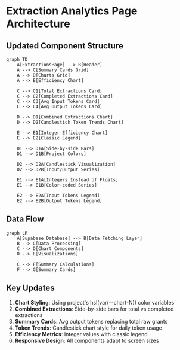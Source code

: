 # Extraction Analytics Page Architecture

## Updated Component Structure

```mermaid
graph TD
    A[ExtractionsPage] --> B[Header]
    A --> C[Summary Cards Grid]
    A --> D[Charts Grid]
    A --> E[Efficiency Chart]
    
    C --> C1[Total Extractions Card]
    C --> C2[Completed Extractions Card]
    C --> C3[Avg Input Tokens Card]
    C --> C4[Avg Output Tokens Card]
    
    D --> D1[Combined Extractions Chart]
    D --> D2[Candlestick Token Trends Chart]
    
    E --> E1[Integer Efficiency Chart]
    E --> E2[Classic Legend]
    
    D1 --> D1A[Side-by-side Bars]
    D1 --> D1B[Project Colors]
    
    D2 --> D2A[Candlestick Visualization]
    D2 --> D2B[Input/Output Series]
    
    E1 --> E1A[Integers Instead of Floats]
    E1 --> E1B[Color-coded Series]
    
    E2 --> E2A[Input Tokens Legend]
    E2 --> E2B[Output Tokens Legend]
```

## Data Flow

```mermaid
graph LR
    A[Supabase Database] --> B[Data Fetching Layer]
    B --> C[Data Processing]
    C --> D[Chart Components]
    D --> E[Visualizations]
    
    C --> F[Summary Calculations]
    F --> G[Summary Cards]
```

## Key Updates

1. **Chart Styling**: Using project's hsl(var(--chart-N)) color variables
2. **Combined Extractions**: Side-by-side bars for total vs completed extractions
3. **Summary Cards**: Avg output tokens replacing total raw grants
4. **Token Trends**: Candlestick chart style for daily token usage
5. **Efficiency Metrics**: Integer values with classic legend
6. **Responsive Design**: All components adapt to screen sizes